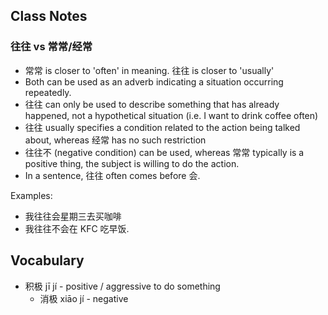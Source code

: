 
## Class Notes

### 往往 vs 常常/经常

- 常常 is closer to 'often' in meaning. 往往 is closer to 'usually'
- Both can be used as an adverb indicating a situation occurring repeatedly.
- 往往 can only be used to describe something that has already happened, not a hypothetical situation (i.e. I want to drink coffee often)
- 往往 usually specifies a condition related to the action being talked about, whereas 经常 has no such restriction
- 往往不 (negative condition) can be used, whereas 常常 typically is a positive thing, the subject is willing to do the action.
- In a sentence, 往往 often comes before 会.

Examples:

- 我往往会星期三去买咖啡
- 我往往不会在 KFC 吃早饭.

## Vocabulary

- 积极 jī jí - positive / aggressive to do something
  - 消极 xiāo jí - negative
